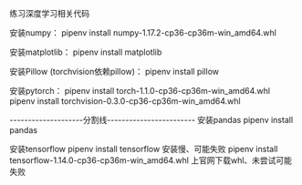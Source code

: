 练习深度学习相关代码

安装numpy：
pipenv install numpy-1.17.2-cp36-cp36m-win_amd64.whl

安装matplotlib：
pipenv install matplotlib

安装Pillow (torchvision依赖pillow)：
pipenv install pillow

安装pytorch：
pipenv install torch-1.1.0-cp36-cp36m-win_amd64.whl
pipenv install torchvision-0.3.0-cp36-cp36m-win_amd64.whl

--------------------分割线------------------------
安装pandas
pipenv install pandas

安装tensorflow
pipenv install tensorflow  安装慢、可能失败
pipenv install tensorflow-1.14.0-cp36-cp36m-win_amd64.whl   上官网下载whl、未尝试可能失败